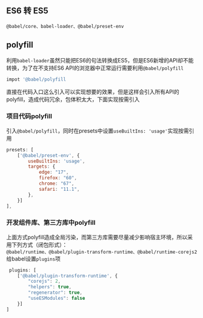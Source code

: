 ## ES6 转 ES5
`@babel/core、babel-loader、@babel/preset-env`

## polyfill
利用`babel-loader`虽然只能把ES6的句法转换成ES5，但是ES6新增的API却不能转换，为了在不支持ES6 API的浏览器中正常运行需要利用`@babel/polyfill`  
```js
impot '@babel/polyfill
```
直接在代码入口这么引入可以实现想要的效果，但是这样会引入所有API的polyfill，造成代码冗余，包体积太大，下面实现按需引入
### 项目代码polyfill
引入`@babel/polyfill`，同时在presets中设置`useBuiltIns: 'usage'`实现按需引用  
```js
presets: [
    ['@babel/preset-env', {
        useBuiltIns: 'usage',
        targets: {
            edge: "17",
            firefox: "60",
            chrome: "67",
            safari: "11.1",
        },
    }]
],
```
### 开发组件库、第三方库中polyfill
上面方式polyfill造成全局污染，而第三方库需要尽量减少影响宿主环境，所以采用下列方式（闭包形式）：  
`@babel/runtime、@babel/plugin-transform-runtime、@babel/runtime-corejs2`  
给babel设置`plugins`项  
```js
 plugins: [
    ['@babel/plugin-transform-runtime', {
        "corejs": 2,
        "helpers": true,
        "regenerator": true,
        "useESModules": false
    }]
]
```
